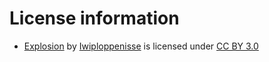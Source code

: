# License information
* [Explosion](https://freesound.org/people/Iwiploppenisse/sounds/156031/) by [Iwiploppenisse](https://freesound.org/people/Iwiploppenisse/) is licensed under [CC BY 3.0](https://creativecommons.org/licenses/by/3.0/)
